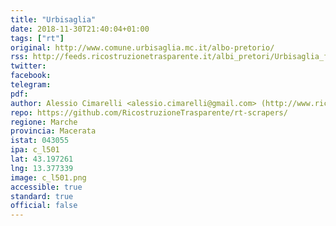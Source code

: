 ```yaml
---
title: "Urbisaglia"
date: 2018-11-30T21:40:04+01:00
tags: ["rt"]
original: http://www.comune.urbisaglia.mc.it/albo-pretorio/
rss: http://feeds.ricostruzionetrasparente.it/albi_pretori/Urbisaglia_feed.xml
twitter: 
facebook: 
telegram: 
pdf: 
author: Alessio Cimarelli <alessio.cimarelli@gmail.com> (http://www.ricostruzionetrasparente.it)
repo: https://github.com/RicostruzioneTrasparente/rt-scrapers/
regione: Marche
provincia: Macerata
istat: 043055
ipa: c_l501
lat: 43.197261
lng: 13.377339
image: c_l501.png
accessible: true
standard: true
official: false
---
```

